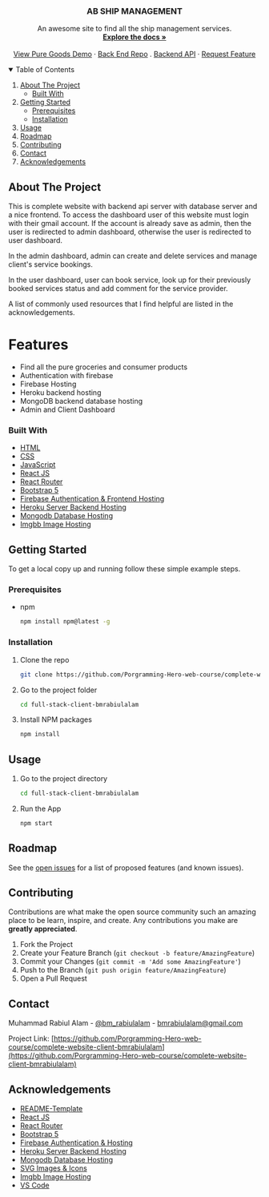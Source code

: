 <p align="center">
  <a href="https://github.com/Porgramming-Hero-web-course/complete-website-client-bmrabiulalam">
  </a>

  <h3 align="center">AB SHIP MANAGEMENT</h3>

  <p align="center">
    An awesome site to find all the ship management services.
    <br />
    <a href="https://github.com/Porgramming-Hero-web-course/complete-website-client-bmrabiulalam"><strong>Explore the docs »</strong></a>
    <br />
    <br />
    <a href="https://ab-ship-management.web.app/">View Pure Goods Demo</a>
    ·
    <a href="https://github.com/Porgramming-Hero-web-course/full-stack-server-bmrabiulalam">Back End Repo</a>
    .
    <a href="https://abshipmanagement.herokuapp.com">Backend API</a>
    ·
    <a href="https://github.com/Porgramming-Hero-web-course/complete-website-client-bmrabiulalam/issues">Request Feature</a>
  </p>
</p>


<!-- TABLE OF CONTENTS -->
<details open="open">
  <summary>Table of Contents</summary>
  <ol>
    <li>
      <a href="#about-the-project">About The Project</a>
      <ul>
        <li><a href="#built-with">Built With</a></li>
      </ul>
    </li>
    <li>
      <a href="#getting-started">Getting Started</a>
      <ul>
        <li><a href="#prerequisites">Prerequisites</a></li>
        <li><a href="#installation">Installation</a></li>
      </ul>
    </li>
    <li><a href="#usage">Usage</a></li>
    <li><a href="#roadmap">Roadmap</a></li>
    <li><a href="#contributing">Contributing</a></li>
    <li><a href="#contact">Contact</a></li>
    <li><a href="#acknowledgements">Acknowledgements</a></li>
  </ol>
</details>



<!-- ABOUT THE PROJECT -->
## About The Project

This is complete website with backend api server with database server and a nice frontend. To access the dashboard user of this website must login with their gmail account. If the account is already save as admin, then the user is redirected to admin dashboard, otherwise the user is redirected to user dashboard.

In the admin dashboard, admin can create and delete services and manage client's service bookings.

In the user dashboard, user can book service, look up for their previously booked services status and add comment for the service provider.

A list of commonly used resources that I find helpful are listed in the acknowledgements.

# Features
* Find all the pure groceries and consumer products
* Authentication with firebase
* Firebase Hosting
* Heroku backend hosting
* MongoDB backend database hosting
* Admin and Client Dashboard

### Built With

* [HTML](https://en.wikipedia.org/wiki/HTML)
* [CSS](https://en.wikipedia.org/wiki/CSS)
* [JavaScript](https://www.ecma-international.org/publications-and-standards/standards/ecma-262/)
* [React JS](https://reactjs.org/)
* [React Router](https://reactrouter.com/)
* [Bootstrap 5](https://getbootstrap.com/)
* [Firebase Authentication & Frontend Hosting](https://firebase.com/)
* [Heroku Server Backend Hosting](https://heroku.com/)
* [Mongodb Database Hosting](https://mongodb.com/)
* [Imgbb Image Hosting](https://www.imgbb.com/)
  
<!-- GETTING STARTED -->
## Getting Started

To get a local copy up and running follow these simple example steps.

### Prerequisites

* npm
  ```sh
  npm install npm@latest -g
  ```

### Installation

1. Clone the repo
   ```sh
   git clone https://github.com/Porgramming-Hero-web-course/complete-website-client-bmrabiulalam.git
   ```
2. Go to the project folder
   ```sh
   cd full-stack-client-bmrabiulalam
   ```
2. Install NPM packages
   ```sh
   npm install
   ```

<!-- USAGE EXAMPLES -->
## Usage

1. Go to the project directory
   ```sh
   cd full-stack-client-bmrabiulalam
   ```
2. Run the App
   ```sh
   npm start
   ```

<!-- ROADMAP -->
## Roadmap

See the [open issues](https://github.com/Porgramming-Hero-web-course/complete-website-client-bmrabiulalam/issues) for a list of proposed features (and known issues).


<!-- CONTRIBUTING -->
## Contributing

Contributions are what make the open source community such an amazing place to be learn, inspire, and create. Any contributions you make are **greatly appreciated**.

1. Fork the Project
2. Create your Feature Branch (`git checkout -b feature/AmazingFeature`)
3. Commit your Changes (`git commit -m 'Add some AmazingFeature'`)
4. Push to the Branch (`git push origin feature/AmazingFeature`)
5. Open a Pull Request


<!-- CONTACT -->
## Contact

Muhammad Rabiul Alam - [@bm_rabiulalam](https://twitter.com/bm_rabiulalam) - bmrabiulalam@gmail.com

Project Link: [https://github.com/Porgramming-Hero-web-course/complete-website-client-bmrabiulalam](https://github.com/Porgramming-Hero-web-course/complete-website-client-bmrabiulalam)


<!-- ACKNOWLEDGEMENTS -->
## Acknowledgements
* [README-Template](https://github.com/bmrabiulalam/Best-README-Template)
* [React JS](https://reactjs.org/)
* [React Router](https://reactrouter.com/)
* [Bootstrap 5](https://getbootstrap.com/)
* [Firebase Authentication & Hosting](https://firebase.com/)
* [Heroku Server Backend Hosting](https://heroku.com/)
* [Mongodb Database Hosting](https://mongodb.com/)
* [SVG Images & Icons](https://www.svgrepo.com/)
* [Imgbb Image Hosting](https://www.imgbb.com/)
* [VS Code](https://code.visualstudio.com/)